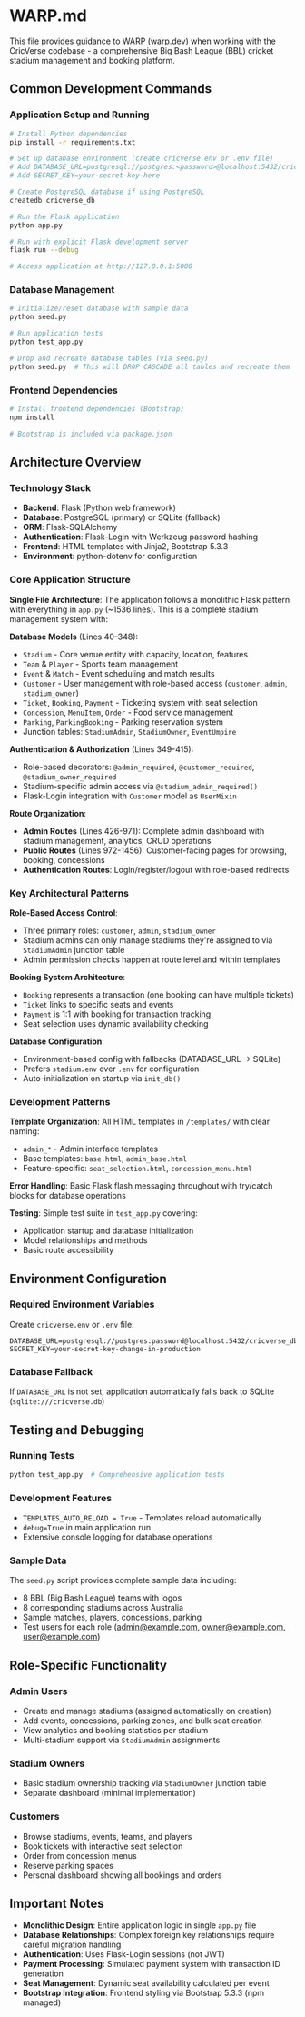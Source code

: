 # WARP.md

This file provides guidance to WARP (warp.dev) when working with the CricVerse codebase - a comprehensive Big Bash League (BBL) cricket stadium management and booking platform.

## Common Development Commands

### Application Setup and Running
```bash
# Install Python dependencies
pip install -r requirements.txt

# Set up database environment (create cricverse.env or .env file)
# Add DATABASE_URL=postgresql://postgres:<password>@localhost:5432/cricverse_db
# Add SECRET_KEY=your-secret-key-here

# Create PostgreSQL database if using PostgreSQL
createdb cricverse_db

# Run the Flask application
python app.py

# Run with explicit Flask development server
flask run --debug

# Access application at http://127.0.0.1:5000
```

### Database Management
```bash
# Initialize/reset database with sample data
python seed.py

# Run application tests
python test_app.py

# Drop and recreate database tables (via seed.py)
python seed.py  # This will DROP CASCADE all tables and recreate them
```

### Frontend Dependencies
```bash
# Install frontend dependencies (Bootstrap)
npm install

# Bootstrap is included via package.json
```

## Architecture Overview

### Technology Stack
- **Backend**: Flask (Python web framework)
- **Database**: PostgreSQL (primary) or SQLite (fallback)
- **ORM**: Flask-SQLAlchemy
- **Authentication**: Flask-Login with Werkzeug password hashing
- **Frontend**: HTML templates with Jinja2, Bootstrap 5.3.3
- **Environment**: python-dotenv for configuration

### Core Application Structure

**Single File Architecture**: The application follows a monolithic Flask pattern with everything in `app.py` (~1536 lines). This is a complete stadium management system with:

**Database Models** (Lines 40-348):
- `Stadium` - Core venue entity with capacity, location, features
- `Team` & `Player` - Sports team management
- `Event` & `Match` - Event scheduling and match results  
- `Customer` - User management with role-based access (`customer`, `admin`, `stadium_owner`)
- `Ticket`, `Booking`, `Payment` - Ticketing system with seat selection
- `Concession`, `MenuItem`, `Order` - Food service management
- `Parking`, `ParkingBooking` - Parking reservation system
- Junction tables: `StadiumAdmin`, `StadiumOwner`, `EventUmpire`

**Authentication & Authorization** (Lines 349-415):
- Role-based decorators: `@admin_required`, `@customer_required`, `@stadium_owner_required`
- Stadium-specific admin access via `@stadium_admin_required()`
- Flask-Login integration with `Customer` model as `UserMixin`

**Route Organization**:
- **Admin Routes** (Lines 426-971): Complete admin dashboard with stadium management, analytics, CRUD operations
- **Public Routes** (Lines 972-1456): Customer-facing pages for browsing, booking, concessions
- **Authentication Routes**: Login/register/logout with role-based redirects

### Key Architectural Patterns

**Role-Based Access Control**: 
- Three primary roles: `customer`, `admin`, `stadium_owner`
- Stadium admins can only manage stadiums they're assigned to via `StadiumAdmin` junction table
- Admin permission checks happen at route level and within templates

**Booking System Architecture**:
- `Booking` represents a transaction (one booking can have multiple tickets)
- `Ticket` links to specific seats and events
- `Payment` is 1:1 with booking for transaction tracking
- Seat selection uses dynamic availability checking

**Database Configuration**:
- Environment-based config with fallbacks (DATABASE_URL → SQLite)
- Prefers `stadium.env` over `.env` for configuration
- Auto-initialization on startup via `init_db()`

### Development Patterns

**Template Organization**: All HTML templates in `/templates/` with clear naming:
- `admin_*` - Admin interface templates
- Base templates: `base.html`, `admin_base.html`
- Feature-specific: `seat_selection.html`, `concession_menu.html`

**Error Handling**: Basic Flask flash messaging throughout with try/catch blocks for database operations

**Testing**: Simple test suite in `test_app.py` covering:
- Application startup and database initialization
- Model relationships and methods
- Basic route accessibility

## Environment Configuration

### Required Environment Variables
Create `cricverse.env` or `.env` file:
```
DATABASE_URL=postgresql://postgres:password@localhost:5432/cricverse_db
SECRET_KEY=your-secret-key-change-in-production
```

### Database Fallback
If `DATABASE_URL` is not set, application automatically falls back to SQLite (`sqlite:///cricverse.db`)

## Testing and Debugging

### Running Tests
```bash
python test_app.py  # Comprehensive application tests
```

### Development Features
- `TEMPLATES_AUTO_RELOAD = True` - Templates reload automatically
- `debug=True` in main application run
- Extensive console logging for database operations

### Sample Data
The `seed.py` script provides complete sample data including:
- 8 BBL (Big Bash League) teams with logos
- 8 corresponding stadiums across Australia
- Sample matches, players, concessions, parking
- Test users for each role (admin@example.com, owner@example.com, user@example.com)

## Role-Specific Functionality

### Admin Users
- Create and manage stadiums (assigned automatically on creation)
- Add events, concessions, parking zones, and bulk seat creation
- View analytics and booking statistics per stadium
- Multi-stadium support via `StadiumAdmin` assignments

### Stadium Owners
- Basic stadium ownership tracking via `StadiumOwner` junction table
- Separate dashboard (minimal implementation)

### Customers  
- Browse stadiums, events, teams, and players
- Book tickets with interactive seat selection
- Order from concession menus
- Reserve parking spaces
- Personal dashboard showing all bookings and orders

## Important Notes

- **Monolithic Design**: Entire application logic in single `app.py` file
- **Database Relationships**: Complex foreign key relationships require careful migration handling
- **Authentication**: Uses Flask-Login sessions (not JWT)
- **Payment Processing**: Simulated payment system with transaction ID generation
- **Seat Management**: Dynamic seat availability calculated per event
- **Bootstrap Integration**: Frontend styling via Bootstrap 5.3.3 (npm managed)
